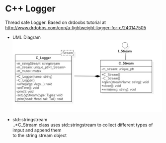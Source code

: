 # C++ Logger
Thread safe Logger.
Based on drdoobs tutorial at http://www.drdobbs.com/cpp/a-lightweight-logger-for-c/240147505

* UML Diagram  
![alt text](wiki/Logger.jpg)

* std::stringstream  
..*C_Stream class uses std::stringstream to collect different types of imput and append them   
to the string stream object
